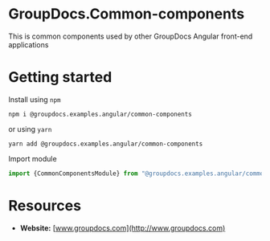 # GroupDocs.Common-components

This is common components used by other GroupDocs Angular front-end applications

# Getting started

Install using `npm`

```
npm i @groupdocs.examples.angular/common-components
```

or using `yarn`

```
yarn add @groupdocs.examples.angular/common-components
```

Import module

```js
import {CommonComponentsModule} from "@groupdocs.examples.angular/common-components";
```



# Resources

- **Website:** [www.groupdocs.com](http://www.groupdocs.com)
